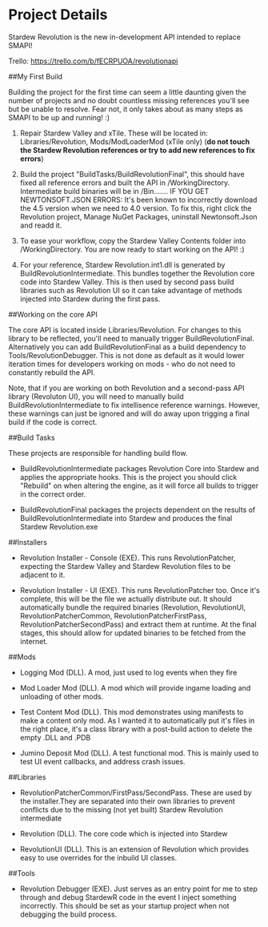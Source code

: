 # Project Details

Stardew Revolution is the new in-development API intended to replace SMAPI!

Trello: https://trello.com/b/fECRPUOA/revolutionapi

##My First Build

Building the project for the first time can seem a little daunting given the number of projects and no doubt countless missing references you'll see but be unable to resolve. Fear not, it only takes about as many steps as SMAPI to be up and running! :)

1) Repair Stardew Valley and xTile. These will be located in: Libraries/Revolution, Mods/ModLoaderMod (xTile only)  (**do not touch the Stardew Revolution references or try to add new references to fix errors**) 

2) Build the project "BuildTasks/BuildRevolutionFinal", this should have fixed all reference errors and built the API in <RepositoryPath>/WorkingDirectory. Intermediate build binaries will be in <RepositoryPath>/Bin....... IF YOU GET NEWTONSOFT.JSON ERRORS: It's been known to incorrectly download the 4.5 version when we need to 4.0 version. To fix this, right click the Revolution project, Manage NuGet Packages, uninstall Newtonsoft.Json and readd it.

3) To ease your workflow, copy the Stardew Valley Contents folder into <RepositoryPath>/WorkingDirectory. You are now ready to start working on the API! :)

4) For your reference, Stardew Revolution.int1.dll is generated by BuildRevolutionIntermediate. This bundles together the Revolution core code into Stardew Valley. This is then used by second pass build libraries such as Revolution UI so it can take advantage of methods injected into Stardew during the first pass.


##Working on the core API

The core API is located inside Libraries/Revolution. For changes to this library to be reflected, you'll need to manually trigger BuildRevolutionFinal. Alternatively you can add BuildRevolutionFinal as a build dependency to Tools/RevolutionDebugger. This is not done as default as it would lower iteration times for developers working on mods - who do not need to constantly rebuild the API.

Note, that if you are working on both Revolution and a second-pass API library (Revoluton UI), you will need to manually build BuildRevolutionIntermediate to fix intellisence reference warnings. However, these warnings can just be ignored and will do away upon trigging a final build if the code is correct.

##Build Tasks

These projects are responsible for handling build flow. 

- BuildRevolutionIntermediate packages Revolution Core into Stardew and applies the appropriate hooks. This is the project you should click "Rebuild" on when altering the engine, as it will force all builds to trigger in the correct order.

- BuildRevolutionFinal packages the projects dependent on the results of BuildRevolutionIntermediate into Stardew and produces the final Stardew Revolution.exe

##Installers

- Revolution Installer - Console (EXE). This runs RevolutionPatcher, expecting the Stardew Valley and Stardew Revolution files to be adjacent to it. 

- Revolution Installer - UI (EXE). This runs RevolutionPatcher too. Once it's complete, this will be the file we actually distribute out. It should automatically bundle the required binaries (Revolution, RevolutionUI, RevolutionPatcherCommon, RevolutionPatcherFirstPass, RevolutionPatcherSecondPass) and extract them at runtime. At the final stages, this should allow for updated binaries to be fetched from the internet.

##Mods

- Logging Mod (DLL). A mod, just used to log events when they fire

- Mod Loader Mod (DLL). A mod which will provide ingame loading and unloading of other mods.

- Test Content Mod (DLL). This mod demonstrates using manifests to make a content only mod. As I wanted it to automatically put it's files in the right place, it's a class library with a post-build action to delete the empty .DLL and .PDB 

- Jumino Deposit Mod (DLL). A test functional mod. This is mainly used to test UI event callbacks, and address crash issues.

##Libraries

- RevolutionPatcherCommon/FirstPass/SecondPass. These are used by the installer.They are separated into their own libraries to prevent conflicts due to the missing (not yet built) Stardew Revolution intermediate

- Revolution (DLL). The core code which is injected into Stardew

- RevolutionUI (DLL). This is an extension of Revolution which provides easy to use overrides for the inbuild UI classes.

##Tools

- Revolution Debugger (EXE). Just serves as an entry point for me to step through and debug StardewR code in the event I inject something incorrectly. This should be set as your startup project when not debugging the build process.



